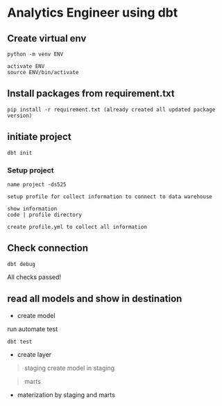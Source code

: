 # Analytics Engineer using dbt

## Create virtual env
``` 
python -m venv ENV
```
```
activate ENV
source ENV/bin/activate
```

## Install packages from requirement.txt
```
pip install -r requirement.txt (already created all updated package version)
```

## initiate project
```
dbt init
```
### Setup project
```
name project -ds525

setup profile for collect information to connect to data warehouse

show information
code | profile directory

create profile.yml to collect all information
```

## Check connection
```
dbt debug
```
All checks passed!

## read all models and show in destination

- create model 

run automate test
```
dbt test
```

- create layer
> staging
create model in staging

> marts

- materization
by staging and marts